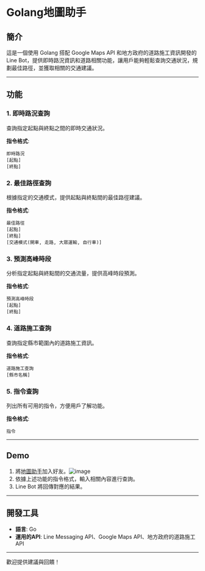 # Golang地圖助手

## 簡介
這是一個使用 Golang 搭配 Google Maps API 和地方政府的道路施工資訊開發的 Line Bot，提供即時路況資訊和道路相關功能，讓用戶能夠輕鬆查詢交通狀況，規劃最佳路徑，並獲取相關的交通建議。

---

## 功能

### 1. 即時路況查詢
查詢指定起點與終點之間的即時交通狀況。

**指令格式**:
```
即時路況
[起點]
[終點]
```

### 2. 最佳路徑查詢
根據指定的交通模式，提供起點與終點間的最佳路徑建議。

**指令格式**:
```
最佳路徑
[起點]
[終點]
[交通模式(開車, 走路, 大眾運輸, 自行車)]
```

### 3. 預測高峰時段
分析指定起點與終點間的交通流量，提供高峰時段預測。

**指令格式**:
```
預測高峰時段
[起點]
[終點]
```

### 4. 道路施工查詢
查詢指定縣市範圍內的道路施工資訊。

**指令格式**:
```
道路施工查詢
[縣市名稱]
```

### 5. 指令查詢
列出所有可用的指令，方便用戶了解功能。

**指令格式**:
```
指令
```

---

## Demo
1. 將[地圖助手](https://lin.ee/rsas2S7)加入好友。![image](https://github.com/user-attachments/assets/9f9c78bc-820f-418a-b280-a398fad5072c)
2. 依據上述功能的指令格式，輸入相關內容進行查詢。
3. Line Bot 將回傳對應的結果。

---

## 開發工具
- **語言**: Go
- **運用的API**: Line Messaging API、Google Maps API、地方政府的道路施工API

---


歡迎提供建議與回饋！